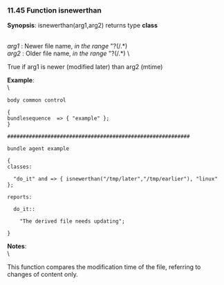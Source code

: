 ### 11.45 Function isnewerthan

**Synopsis**: isnewerthan(arg1,arg2) returns type **class**

\
 *arg1* : Newer file name, *in the range* "?(/.\*) \
 *arg2* : Older file name, *in the range* "?(/.\*) \

True if arg1 is newer (modified later) than arg2 (mtime)

**Example**:\
 \

    body common control

    {
    bundlesequence  => { "example" };
    }

    ###########################################################

    bundle agent example

    {     
    classes:

      "do_it" and => { isnewerthan("/tmp/later","/tmp/earlier"), "linux" }; 

    reports:

      do_it::

        "The derived file needs updating";

    }

**Notes**:\
 \

This function compares the modification time of the file, referring to
changes of content only.
